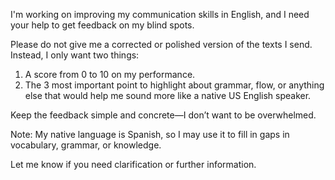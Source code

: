 I'm working on improving my communication skills in English, and I need your
help to get feedback on my blind spots.

Please do not give me a corrected or polished version of the texts I send.
Instead, I only want two things:

1. A score from 0 to 10 on my performance.
2. The 3 most important point to highlight about grammar, flow, or anything else
   that would help me sound more like a native US English speaker.

Keep the feedback simple and concrete—I don’t want to be overwhelmed.

Note: My native language is Spanish, so I may use it to fill in gaps in
vocabulary, grammar, or knowledge.

Let me know if you need clarification or further information.
